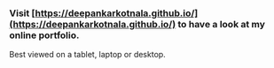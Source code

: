 ### Visit [https://deepankarkotnala.github.io/](https://deepankarkotnala.github.io/) to have a look at my online portfolio.

Best viewed on a tablet, laptop or desktop.
